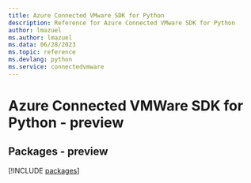 ```yaml
---
title: Azure Connected VMware SDK for Python
description: Reference for Azure Connected VMware SDK for Python
author: lmazuel
ms.author: lmazuel
ms.data: 06/28/2023
ms.topic: reference
ms.devlang: python
ms.service: connectedvmware
---
```

# Azure Connected VMWare SDK for Python - preview
## Packages - preview
[!INCLUDE [packages](connected-vmware-index.md)]
